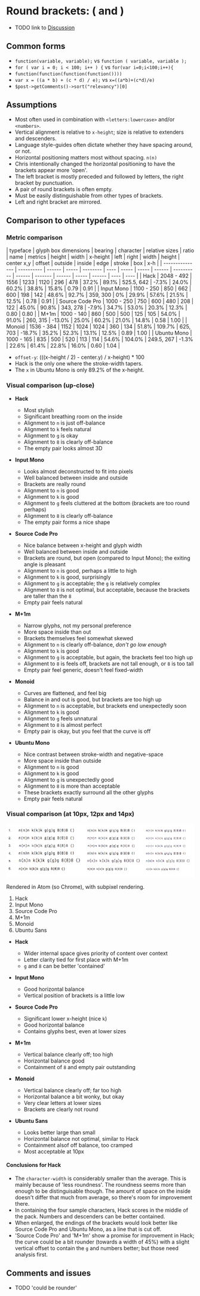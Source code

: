 # Round brackets: ( and )

- TODO link to [Discussion]()

## Common forms

- `function(variable, variable);` vs `function ( variable, variable );`
- `for ( var i = 0; i < 100; i++ ) {` vs `for(var i=0;i<100;i++){`
- `function(function(function(function())))`
- `var x = ((a * b) + (c * d) / e);` vs `x=((a*b)+(c*d)/e)`
- `$post->getComments()->sort("relevancy")[0]`

## Assumptions

- Most often used in combination with `<letters:lowercase>` and/or `<numbers>`.
- Vertical alignment is relative to `x-height`; size is relative to extenders and descenders.
- Language style-guides often dictate whether they have spacing around, or not.
- Horizontal positioning matters most without spacing. `n(n)`
- Chris intentionally changed the horizontal positioning to have the brackets appear more 'open'.
- The left bracket is mostly preceded and followed by letters, the right bracket by punctuation.
- A pair of round brackets is often empty.
- Must be easily distinguishable from other types of brackets.
- Left and right bracket are mirrored.

## Comparison to other typefaces

### Metric comparison

| typeface                     | glyph box dimensions      | bearing      | character                   | relative sizes                             | ratio
| name            | metrics    | height | width | x-height | left | right | width | height | center x,y | offset | outside | inside | edge  | stroke | box  | x-h  |
| --------------- | ---------- | ------ | ----- | -------- | ---- | ----- | ----- | ------ | ---------- | ------ | ------- | ------ | ----- | ------ | ---- | ---- |
| Hack            | 2048 - 492 | 1556   | 1233  | 1120     | 296  | 478   | 37.2% |  89.1% | 525.5, 642 |  -7.3% | 24.0%   | 60.2%  | 38.8% | 15.8%  | 0.79 | 0.91 |
| Input Mono      | 1100 - 250 | 850    | 662   | 600      | 198  | 142   | 48.6% |  92.7% | 359, 300   |     0% | 29.9%   | 57.6%  | 21.5% | 12.5%  | 0.78 | 0.91 |
| Source Code Pro | 1000 - 250 | 750    | 600   | 480      | 208  | 122   | 45.0% |  90.8% | 343, 278   |  -7.9% | 34.7%   | 53.0%  | 20.3% | 12.3%  | 0.80 | 0.80 |
| M+1m            | 1000 - 140 | 860    | 500   | 500      | 125  | 105   | 54.0% |  91.0% | 260, 315   | -13.0% | 25.0%   | 60.2%  | 21.0% | 14.8%  | 0.58 | 1.00 |
| Monoid          | 1536 - 384 | 1152   | 1024  | 1024     | 360  | 134   | 51.8% | 109.7% | 625, 703   | -18.7% | 35.2%   | 52.3%  | 13.1% | 12.5%  | 0.89 | 1.00 |
| Ubuntu Mono     | 1000 - 165 | 835    | 500   | 520      | 113  | 114   | 54.6% | 104.0% | 249.5, 267 |  -1.3% | 22.6%   | 61.4%  | 22.8% | 16.0%  | 0.60 | 1.04 |

- `offset-y`: (((x-height / 2) - center.y) / x-height) * 100
- Hack is the only one where the stroke-width tapers.
- The `x` in Ubuntu Mono is only 89.2% of the x-height.

### Visual comparison (up-close)

- **Hack**
  - Most stylish
  - Significant breathing room on the inside
  - Alignment to `n` is just off-balance
  - Alignment to `k` feels natural
  - Alignment to `g` is okay
  - Alignment to `8` is clearly off-balance
  - The empty pair looks almost 3D

- **Input Mono**
  - Looks almost deconstructed to fit into pixels
  - Well balanced between inside and outside
  - Brackets are really round
  - Alignment to `n` is good
  - Alignment to `k` is good
  - Alignment to `g` feels cluttered at the bottom (brackets are too round perhaps)
  - Alignment to `8` is clearly off-balance
  - The empty pair forms a nice shape

- **Source Code Pro**
  - Nice balance between x-height and glyph width
  - Well balanced between inside and outside
  - Brackets are round, but open (compared to Input Mono); the exiting angle is pleasant
  - Alignment to `n` is good, perhaps a little to high
  - Alignment to `k` is good, surprisingly
  - Alignment to `g` is acceptable; the `g` is relatively complex
  - Alignment to `8` is not optimal, but acceptable, because the brackets are taller than the `8`
  - Empty pair feels natural

- **M+1m**
  - Narrow glyphs, not my personal preference
  - More space inside than out
  - Brackets themselves feel somewhat skewed
  - Alignment to `n` is clearly off-balance, _don't go low enough_
  - Alignment to `k` is good
  - Alignment to `g` is acceptable, but again, the brackets feel too high up
  - Alignment to `8` is feels off, brackets are not tall enough, or `8` is too tall
  - Empty pair feel generic, doesn't feel fixed-width

- **Monoid**
  - Curves are flattened, and feel big
  - Balance in and out is good, but brackets are too high up
  - Alignment to `n` is acceptable, but brackets end unexpectedly soon
  - Alignment to `k` is good
  - Alignment to `g` feels unnatural
  - Alignment to `8` is almost perfect
  - Empty pair is okay, but you feel that the curve is off

- **Ubuntu Mono**
  - Nice contrast between stroke-width and negative-space
  - More space inside than outside
  - Alignment to `n` is good
  - Alignment to `k` is good
  - Alignment to `g` is unexpectedly good
  - Alignment to `8` is more than acceptable
  - These brackets exactly surround all the other glyphs
  - Empty pair feels natural

### Visual comparison (at 10px, 12px and 14px)

![](https://raw.githubusercontent.com/sf-playground/hack-usability/master/images/parentheses.png)

Rendered in Atom (so Chrome), with subpixel rendering.

1. Hack
2. Input Mono
3. Source Code Pro
4. M+1m
5. Monoid
6. Ubuntu Sans

- **Hack**
  - Wider internal space gives priority of content over context
  - Letter clarity tied for first place with M+1m
  - `g` and `8` can be better 'contained'

- **Input Mono**
  - Good horizontal balance
  - Vertical position of brackets is a little low

- **Source Code Pro**
  - Significant lower x-height (nice `k`)
  - Good horizontal balance
  - Contains glyphs best, even at lower sizes

- **M+1m**
  - Vertical balance clearly off; too high
  - Horizontal balance good
  - Containment of `8` and empty pair outstanding

- **Monoid**
  - Vertical balance clearly off; far too high
  - Horizontal balance a bit wonky, but okay
  - Very clear letters at lower sizes
  - Brackets are clearly not round

- **Ubuntu Sans**
  - Looks better large than small
  - Horizontal balance not optimal, similar to Hack
  - Containment alsof off balance, too cramped
  - Most acceptable at 10px

#### Conclusions for Hack

- The `character-width` is considerably smaller than the average. This is mainly because of 'less roundness'. The roundness seems more than enough to be distinguisable though. The amount of space on the inside doesn't differ that much from average, so there's room for improvement there.
- In containing the four sample characters, Hack scores in the middle of the pack. Numbers and descenders can be better contained.
- When enlarged, the endings of the brackets would look better like Source Code Pro and Ubuntu Mono, as a line that is cut off.
- 'Source Code Pro' and 'M+1m' show a promise for improvement in Hack; the curve could be a bit rounder (towards a width of 45%) with a slight vertical offset to contain the `g` and numbers better; but those need analysis first.

## Comments and issues

- TODO 'could be rounder'
